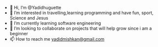 - 👋 Hi, I’m @Yadidhuguette
- 👀 I’m interested in travelling,learning programming and have fun, sport, Science and Jesus 
- 🌱 I’m currently learning software engineering
- 💞️ I’m looking to collaborate on projects that will help grow since i am a beginner 
- 📫 How to reach me yadidmishkan@gmail.com

<!---
Yadidhuguette/Yadidhuguette is a ✨ special ✨ repository because its `README.md` (this file) appears on your GitHub profile.
You can click the Preview link to take a look at your changes.
--->
